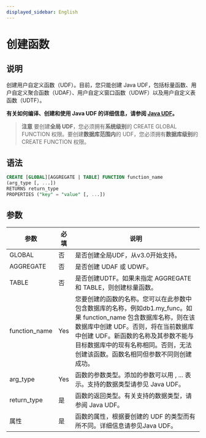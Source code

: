```yaml
---
displayed_sidebar: English
---
```


# 创建函数

## 说明

创建用户自定义函数（UDF）。目前，您只能创建 Java UDF，包括标量函数、用户自定义聚合函数（UDAF）、用户自定义窗口函数（UDWF）以及用户自定义表函数（UDTF）。

**有关如何编译、创建和使用 Java UDF 的详细信息，请参阅 [Java UDF](../../sql-functions/JAVA_UDF.md)。**

> **注意**
> 要创建**全局 UDF**，您必须拥有**系统级别**的 CREATE GLOBAL FUNCTION 权限。要创建**数据库范围内**的 UDF，您必须拥有**数据库级别**的 CREATE FUNCTION 权限。

## 语法

```sql
CREATE [GLOBAL][AGGREGATE | TABLE] FUNCTION function_name
(arg_type [, ...])
RETURNS return_type
PROPERTIES ("key" = "value" [, ...])
```

## 参数

|参数|必填|说明|
|---|---|---|
|GLOBAL|否|是否创建全局UDF，从v3.0开始支持。|
|AGGREGATE|否|是否创建 UDAF 或 UDWF。|
|TABLE|否|是否创建UDTF。如果未指定 AGGREGATE 和 TABLE，则创建标量函数。|
|function_name|Yes|您要创建的函数的名称。您可以在此参数中包含数据库的名称，例如db1.my_func。如果 function_name 包含数据库名称，则在该数据库中创建 UDF。否则，将在当前数据库中创建 UDF。新函数的名称及其参数不能与目标数据库中的现有名称相同。否则，无法创建该函数。函数名相同但参数不同则创建成功。|
|arg_type|Yes|函数的参数类型。添加的参数可以用 , ... 表示。支持的数据类型请参见 Java UDF。|
|return_type|是|函数的返回类型。有关支持的数据类型，请参阅 Java UDF。|
|属性|是|函数的属性，根据要创建的 UDF 的类型而有所不同。详细信息请参见Java UDF。|
